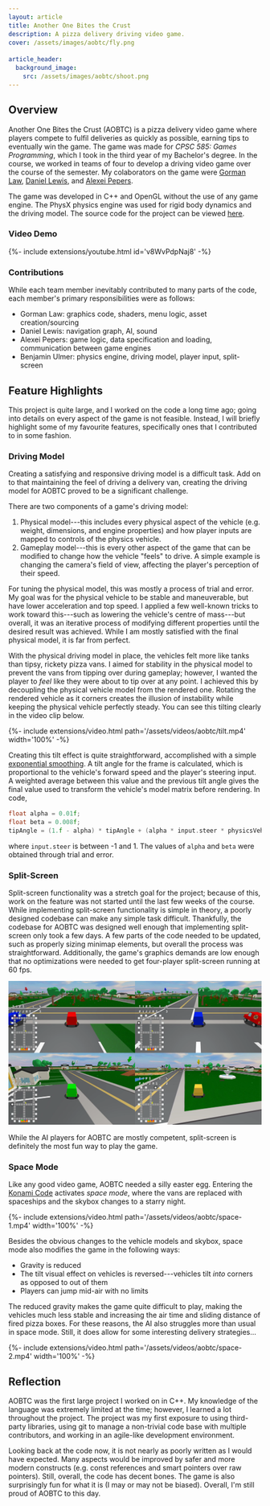 ```yaml
---
layout: article
title: Another One Bites the Crust
description: A pizza delivery driving video game.
cover: /assets/images/aobtc/fly.png

article_header:
  background_image:
    src: /assets/images/aobtc/shoot.png
---
```

<!--more-->

## Overview
Another One Bites the Crust (AOBTC) is a pizza delivery video game where players compete to fulfil deliveries as quickly as possible, earning tips to eventually win the game.
The game was made for _CPSC 585: Games Programming_, which I took in the third year of my Bachelor's degree.
In the course, we worked in teams of four to develop a driving video game over the course of the semester.
My colaborators on the game were [Gorman Law](https://www.linkedin.com/in/gorman-law/), [Daniel Lewis](https://www.linkedin.com/in/scraniel/), and [Alexei Pepers](https://www.linkedin.com/in/apepers/).

The game was developed in C++ and OpenGL without the use of any game engine.
The PhysX physics engine was used for rigid body dynamics and the driving model.
The source code for the project can be viewed [here](https://github.com/benjaminulmer/bite-the-crust).

### Video Demo
<div>{%- include extensions/youtube.html id='v8WvPdpNaj8' -%}</div>

### Contributions
While each team member inevitably contributed to many parts of the code, each member's primary responsibilities were as follows:
- Gorman Law: graphics code, shaders, menu logic, asset creation/sourcing
- Daniel Lewis: navigation graph, AI, sound
- Alexei Pepers: game logic, data specification and loading, communication between game engines
- Benjamin Ulmer: physics engine, driving model, player input, split-screen

## Feature Highlights
This project is quite large, and I worked on the code a long time ago; going into details on every aspect of the game is not feasible.
Instead, I will briefly highlight some of my favourite features, specifically ones that I contributed to in some fashion.

### Driving Model
Creating a satisfying and responsive driving model is a difficult task.
Add on to that maintaining the feel of driving a delivery van, creating the driving model for AOBTC proved to be a significant challenge.

There are two components of a game's driving model:
1. Physical model---this includes every physical aspect of the vehicle (e.g. weight, dimensions, and engine properties) and how player inputs are mapped to controls of the physics vehicle.
2. Gameplay model---this is every other aspect of the game that can be modified to change how the vehicle "feels" to drive. A simple example is changing the camera's field of view, affecting the player's perception of their speed.

For tuning the physical model, this was mostly a process of trial and error.
My goal was for the physical vehicle to be stable and maneuverable, but have lower acceleration and top speed.
I applied a few well-known tricks to work toward this---such as lowering the vehicle's centre of mass---but overall, it was an iterative process of modifying different properties until the desired result was achieved.
While I am mostly satisfied with the final physical model, it is far from perfect.

With the physical driving model in place, the vehicles felt more like tanks than tipsy, rickety pizza vans.
I aimed for stability in the physical model to prevent the vans from tipping over during gameplay; however, I wanted the player to _feel_ like they were about to tip over at any point.
I achieved this by decoupling the physical vehicle model from the rendered one.
Rotating the rendered vehicle as it corners creates the illusion of instability while keeping the physical vehicle perfectly steady.
You can see this tilting clearly in the video clip below.

<div>{%- include extensions/video.html path='/assets/videos/aobtc/tilt.mp4' width='100%' -%}</div>

Creating this tilt effect is quite straightforward, accomplished with a simple [exponential smoothing](https://en.wikipedia.org/wiki/Exponential_smoothing).
A tilt angle for the frame is calculated, which is proportional to the vehicle's forward speed and the player's steering input.
A weighted average between this value and the previous tilt angle gives the final value used to transform the vehicle's model matrix before rendering.
In code,
```c++
float alpha = 0.01f;
float beta = 0.008f;
tipAngle = (1.f - alpha) * tipAngle + (alpha * input.steer * physicsVehicle->computeForwardSpeed() * beta);
```
where `input.steer` is between -1 and 1.
The values of `alpha` and `beta` were obtained through trial and error.

### Split-Screen
Split-screen functionality was a stretch goal for the project; because of this, work on the feature was not started until the last few weeks of the course.
While implementing split-screen functionality is simple in theory, a poorly designed codebase can make any simple task difficult.
Thankfully, the codebase for AOBTC was designed well enough that implementing split-screen only took a few days.
A few parts of the code needed to be updated, such as properly sizing minimap elements, but overall the process was straightforward.
Additionally, the game's graphics demands are low enough that no optimizations were needed to get four-player split-screen running at 60 fps.

![Four player split-screen in Another One Bites the Crust](/assets/images/aobtc/split-screen.png)

While the AI players for AOBTC are mostly competent, split-screen is definitely the most fun way to play the game.

### Space Mode
Like any good video game, AOBTC needed a silly easter egg.
Entering the [Konami Code](https://en.wikipedia.org/wiki/Konami_Code) activates _space mode_, where the vans are replaced with spaceships and the skybox changes to a starry night.

<div>{%- include extensions/video.html path='/assets/videos/aobtc/space-1.mp4' width='100%' -%}</div>

Besides the obvious changes to the vehicle models and skybox, space mode also modifies the game in the following ways:
- Gravity is reduced
- The tilt visual effect on vehicles is reversed---vehicles tilt _into_ corners as opposed to out of them
- Players can jump mid-air with no limits

The reduced gravity makes the game quite difficult to play, making the vehicles much less stable and increasing the air time and sliding distance of fired pizza boxes.
For these reasons, the AI also struggles more than usual in space mode.
Still, it does allow for some interesting delivery strategies...

<div>{%- include extensions/video.html path='/assets/videos/aobtc/space-2.mp4' width='100%' -%}</div>

## Reflection
AOBTC was the first large project I worked on in C++.
My knowledge of the language was extremely limited at the time; however, I learned a lot throughout the project.
The project was my first exposure to using third-party libraries, using git to manage a non-trivial code base with multiple contributors, and working in an agile-like development environment.

Looking back at the code now, it is not nearly as poorly written as I would have expected.
Many aspects would be improved by safer and more modern constructs (e.g. const references and smart pointers over raw pointers). Still, overall, the code has decent bones.
The game is also surprisingly fun for what it is (I may or may not be biased).
Overall, I'm still proud of AOBTC to this day.
